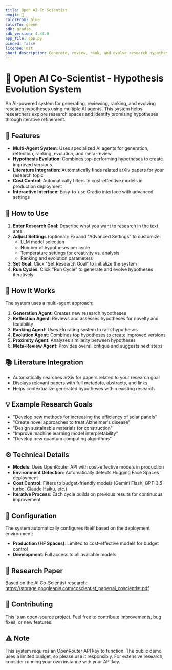 ```yaml
---
title: Open AI Co-Scientist
emoji: 🔬
colorFrom: blue
colorTo: green
sdk: gradio
sdk_version: 4.44.0
app_file: app.py
pinned: false
license: mit
short_description: Generate, review, rank, and evolve research hypotheses using AI agents
---
```


# 🔬 Open AI Co-Scientist - Hypothesis Evolution System

An AI-powered system for generating, reviewing, ranking, and evolving research hypotheses using multiple AI agents. This system helps researchers explore research spaces and identify promising hypotheses through iterative refinement.

## 🚀 Features

- **Multi-Agent System**: Uses specialized AI agents for generation, reflection, ranking, evolution, and meta-review
- **Hypothesis Evolution**: Combines top-performing hypotheses to create improved versions
- **Literature Integration**: Automatically finds related arXiv papers for your research topic
- **Cost Control**: Automatically filters to cost-effective models in production deployment
- **Interactive Interface**: Easy-to-use Gradio interface with advanced settings

## 🎯 How to Use

1. **Enter Research Goal**: Describe what you want to research in the text area
2. **Adjust Settings** (optional): Expand "Advanced Settings" to customize:
   - LLM model selection
   - Number of hypotheses per cycle
   - Temperature settings for creativity vs. analysis
   - Ranking and evolution parameters
3. **Set Goal**: Click "Set Research Goal" to initialize the system
4. **Run Cycles**: Click "Run Cycle" to generate and evolve hypotheses iteratively

## 🧠 How It Works

The system uses a multi-agent approach:

1. **Generation Agent**: Creates new research hypotheses
2. **Reflection Agent**: Reviews and assesses hypotheses for novelty and feasibility
3. **Ranking Agent**: Uses Elo rating system to rank hypotheses
4. **Evolution Agent**: Combines top hypotheses to create improved versions
5. **Proximity Agent**: Analyzes similarity between hypotheses
6. **Meta-Review Agent**: Provides overall critique and suggests next steps

## 📚 Literature Integration

- Automatically searches arXiv for papers related to your research goal
- Displays relevant papers with full metadata, abstracts, and links
- Helps contextualize generated hypotheses within existing research

## 💡 Example Research Goals

- "Develop new methods for increasing the efficiency of solar panels"
- "Create novel approaches to treat Alzheimer's disease"
- "Design sustainable materials for construction"
- "Improve machine learning model interpretability"
- "Develop new quantum computing algorithms"

## ⚙️ Technical Details

- **Models**: Uses OpenRouter API with cost-effective models in production
- **Environment Detection**: Automatically detects Hugging Face Spaces deployment
- **Cost Control**: Filters to budget-friendly models (Gemini Flash, GPT-3.5-turbo, Claude Haiku, etc.)
- **Iterative Process**: Each cycle builds on previous results for continuous improvement

## 🔧 Configuration

The system automatically configures itself based on the deployment environment:

- **Production (HF Spaces)**: Limited to cost-effective models for budget control
- **Development**: Full access to all available models

## 📖 Research Paper

Based on the AI Co-Scientist research: https://storage.googleapis.com/coscientist_paper/ai_coscientist.pdf

## 🤝 Contributing

This is an open-source project. Feel free to contribute improvements, bug fixes, or new features.

## ⚠️ Note

This system requires an OpenRouter API key to function. The public demo uses a limited budget, so please use it responsibly. For extensive research, consider running your own instance with your API key.
